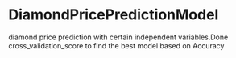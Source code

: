 # DiamondPricePredictionModel
diamond price prediction with certain independent variables.Done cross_validation_score to find the best model based on Accuracy
